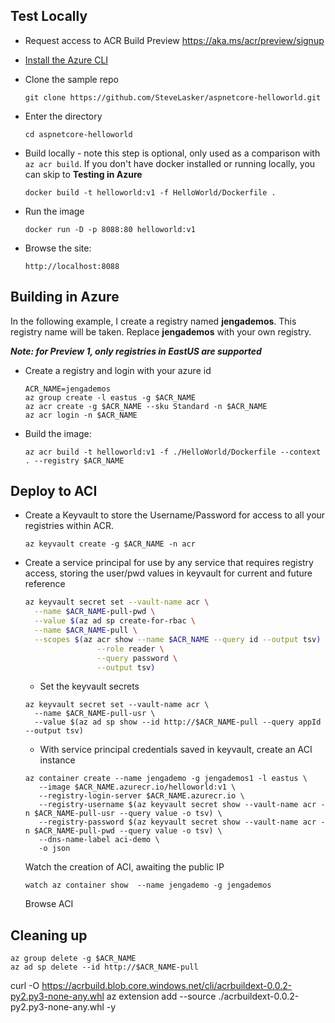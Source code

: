 ## Test Locally

- Request access to ACR Build Preview https://aka.ms/acr/preview/signup

- [Install the Azure CLI](https://docs.microsoft.com/en-us/cli/azure/install-azure-cli-macos?view=azure-cli-latest)


- Clone the sample repo

    ```
    git clone https://github.com/SteveLasker/aspnetcore-helloworld.git
    ```

- Enter the directory
    
    ```
    cd aspnetcore-helloworld
    ```

- Build locally - note this step is optional, only used as a comparison with `az acr build`. If you don't have docker installed or running locally, you can skip to **Testing in Azure**
    
    ```
    docker build -t helloworld:v1 -f HelloWorld/Dockerfile .
    ```

- Run the image

    ```
    docker run -D -p 8088:80 helloworld:v1
    ```

- Browse the site: 

    ```
    http://localhost:8088
    ```

## Building in Azure

In the following example, I create a registry named **jengademos**. This registry name will be taken. Replace **jengademos** with your own registry. 

***Note: for Preview 1, only registries in EastUS are supported***

- Create a registry and login with your azure id
    
    ```
    ACR_NAME=jengademos
    az group create -l eastus -g $ACR_NAME
    az acr create -g $ACR_NAME --sku Standard -n $ACR_NAME
    az acr login -n $ACR_NAME
	```

- Build the image:

    ```
    az acr build -t helloworld:v1 -f ./HelloWorld/Dockerfile --context . --registry $ACR_NAME 
    ```

## Deploy to ACI

- Create a Keyvault to store the Username/Password for access to all your registries within ACR.

    `az keyvault create -g $ACR_NAME -n acr`
	
- Create a service principal for use by any service that requires registry access, storing the user/pwd values in keyvault for current and future reference

    ```bash
    az keyvault secret set --vault-name acr \
      --name $ACR_NAME-pull-pwd \
      --value $(az ad sp create-for-rbac \
      --name $ACR_NAME-pull \
      --scopes $(az acr show --name $ACR_NAME --query id --output tsv) \
                    --role reader \
                    --query password \
                    --output tsv)
    ```

	- Set the keyvault secrets

    ```
    az keyvault secret set --vault-name acr \
      --name $ACR_NAME-pull-usr \
      --value $(az ad sp show --id http://$ACR_NAME-pull --query appId --output tsv)
    ```

	- With service principal credentials saved in keyvault, create an ACI instance

    ```
    az container create --name jengademo -g jengademos1 -l eastus \
       --image $ACR_NAME.azurecr.io/helloworld:v1 \
       --registry-login-server $ACR_NAME.azurecr.io \
       --registry-username $(az keyvault secret show --vault-name acr -n $ACR_NAME-pull-usr --query value -o tsv) \
       --registry-password $(az keyvault secret show --vault-name acr -n $ACR_NAME-pull-pwd --query value -o tsv) \
       --dns-name-label aci-demo \
       -o json
    ```

	Watch the creation of ACI, awaiting the public IP

    ```
    watch az container show  --name jengademo -g jengademos
    ```

	Browse ACI

## Cleaning up

```
az group delete -g $ACR_NAME
az ad sp delete --id http://$ACR_NAME-pull
```



curl -O https://acrbuild.blob.core.windows.net/cli/acrbuildext-0.0.2-py2.py3-none-any.whl
az extension add --source ./acrbuildext-0.0.2-py2.py3-none-any.whl -y